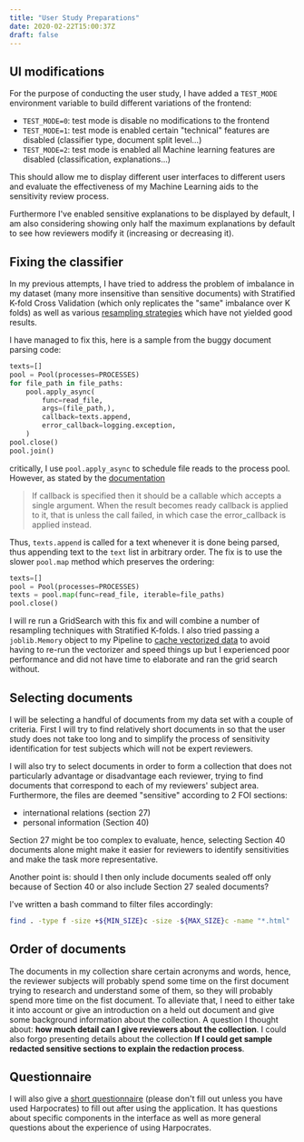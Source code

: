 ```yaml
---
title: "User Study Preparations"
date: 2020-02-22T15:00:37Z
draft: false
---
```


## UI modifications

For the purpose of conducting the user study, I have added a `TEST_MODE` environment variable to build different variations of the frontend:

- `TEST_MODE=0`: test mode is disable no modifications to the frontend
- `TEST_MODE=1`: test mode is enabled certain "technical" features are disabled (classifier type, document split level...)
- `TEST_MODE=2`: test mode is enabled all Machine learning features are disabled (classification, explanations...)

This should allow me to display different user interfaces to different users and evaluate the effectiveness of my Machine Learning aids to the sensitivity review process.

Furthermore I've enabled sensitive explanations to be displayed by default, I am also considering showing only half the maximum explanations by default to see how reviewers modify it (increasing or decreasing it).

## Fixing the classifier

In my previous attempts, I have tried to address the problem of imbalance in my dataset (many more insensitive than sensitive documents) with Stratified K-fold Cross Validation (which only replicates the "same" imbalance over K folds) as well as various [resampling strategies](https://dissertation.guillaume.desusanne.com/posts/one-hot-oversampling-and-evaluation/) which have not yielded good results.

I have managed to fix this, here is a sample from the buggy document parsing code:

```python
texts=[]
pool = Pool(processes=PROCESSES)
for file_path in file_paths:
    pool.apply_async(
        func=read_file,
        args=(file_path,),
        callback=texts.append,
        error_callback=logging.exception,
    )
pool.close()
pool.join()
```

critically, I use `pool.apply_async` to schedule file reads to the process pool. However, as stated by the [documentation](https://docs.python.org/3.8/library/multiprocessing.html#multiprocessing.pool.Pool.apply_async)

> If callback is specified then it should be a callable which accepts a single argument. When the result becomes ready callback is applied to it, that is unless the call failed, in which case the error_callback is applied instead.

Thus, `texts.append` is called for a text whenever it is done being parsed, thus appending text to the `text` list in arbitrary order. The fix is to use the slower `pool.map` method which preserves the ordering:

```python
texts=[]
pool = Pool(processes=PROCESSES)
texts = pool.map(func=read_file, iterable=file_paths)
pool.close()
```

I will re run a GridSearch with this fix and will combine a number of resampling techniques with Stratified K-folds. I also tried passing a `joblib.Memory` object to my Pipeline to [cache vectorized data](https://scikit-learn.org/stable/modules/generated/sklearn.pipeline.Pipeline.html) to avoid having to re-run the vectorizer and speed things up but I experienced poor performance and did not have time to elaborate and ran the grid search without.

## Selecting documents

I will be selecting a handful of documents from my data set with a couple of criteria. First I will try to find relatively short documents in so that the user study does not take too long and to simplify the process of sensitivity identification for test subjects which will not be expert reviewers.

I will also try to select documents in order to form a collection that does not particularly advantage or disadvantage each reviewer, trying to find documents that correspond to each of my reviewers' subject area. Furthermore, the files are deemed "sensitive" according to 2 FOI sections:

- international relations (section 27)
- personal information (Section 40)

Section 27 might be too complex to evaluate, hence, selecting Section 40 documents alone might make it easier for reviewers to identify sensitivities and make the task more representative.

Another point is: should I then only include documents sealed off only because of Section 40 or also include Section 27 sealed documents?

I've written a bash command to filter files accordingly:

```bash
find . -type f -size +${MIN_SIZE}c -size -${MAX_SIZE}c -name "*.html"  -printf "%f\n" | sed 's/\.html$//1' | grep -f - ./full.collection.path.gold | grep " 1"
```

## Order of documents

The documents in my collection share certain acronyms and words, hence, the reviewer subjects will probably spend some time on the first document trying to research and understand some of them, so they will probably spend more time on the fist document. To alleviate that, I need to either take it into account or give an introduction on a held out document and give some background information about the collection. A question I thought about: **how much detail can I give reviewers about the collection**. I could also forgo presenting details about the collection **If I could get sample redacted sensitive sections to explain the redaction process**.

## Questionnaire

I will also give a [short questionnaire](https://docs.google.com/forms/d/1ZpeUlWykRoVqsDzYZ2s45o4u08EXxLr44hlthCFYwWk) (please don't fill out unless you have used Harpocrates) to fill out after using the application. It has questions about specific components in the interface as well as more general questions about the experience of using Harpocrates.
